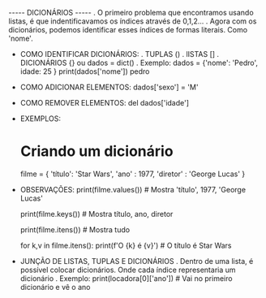 ----- DICIONÁRIOS -----
. O primeiro problema que encontramos usando listas, é que indentificavamos os índices através de 0,1,2...
. Agora com os dicionários, podemos identificar esses índices de formas literais. Como 'nome'.

- COMO IDENTIFICAR DICIONÁRIOS:
    . TUPLAS ()
    . lISTAS []
    . DICIONÁRIOS {} ou dados = dict()
    . Exemplo:
        dados = {'nome': 'Pedro', idade: 25 }
        print(dados['nome'])
            pedro

- COMO ADICIONAR ELEMENTOS:
    dados['sexo'] = 'M'

- COMO REMOVER ELEMENTOS:
    del dados['idade']

- EXEMPLOS: 
    # Criando um dicionário
    filme = { 'título': 'Star Wars',
              'ano'   :  1977,
            'diretor' : 'George Lucas'
            }

- OBSERVAÇÕES:
    print(filme.values()) # Mostra 'título', 1977, 'George Lucas'

    print(filme.keys()) # Mostra título, ano, diretor

    print(filme.itens()) # Mostra tudo

    for k,v in filme.itens():
        print(f'O {k} é {v}') # O título é Star Wars

- JUNÇÃO DE LISTAS, TUPLAS E DICIONÁRIOS
    . Dentro de uma lista, é possível colocar dicionários. Onde cada índice representaria um dicionário
    . Exemplo:
        print(locadora[0]['ano']) # Vai no primeiro dicionário e vê o ano
